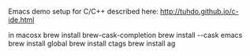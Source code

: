 Emacs demo setup for C/C++ described here: http://tuhdo.github.io/c-ide.html

in macosx
brew install brew-cask-completion
brew install --cask emacs
brew install global
brew install ctags
brew install ag
